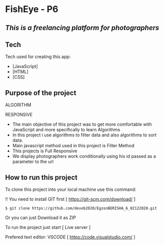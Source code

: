# FishEye - P6
## _This is a freelancing platform for photographers_

## Tech

Tech used for creating this app:
- [JavaScript] 
- [HTML] 
- [CSS] 

## Purpose of the project
ALGORITHM

RESPONSIVE

- The main objective of this project was to get more comfortable with JavaScript and more specifically to learn Algorithms
- In this project i use algorithms to filter data and also algorithms to sort data.
- Main javascript method used in this project is Filter Method
- This projects is Full Responsive 
- We display photographers work conditionally using his id passed as a parameter to the url

## How to run this project
To clone this project into your local machine use this command:

   !! You need to install GIT first [ https://git-scm.com/download/ ]

    $ git clone https://github.com/deveb2020/EgzonBERISHA_6_02122020.git
Or you can just Download it as ZIP

To run the project just start  [ Live server ]

Prefered text editor: VSCODE [ https://code.visualstudio.com/ ]
